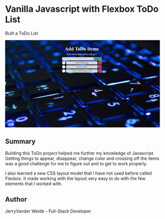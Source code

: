 <h1>Vanilla Javascript with Flexbox ToDo List</h1>

Built a ToDo List

<img src="img/ToDo_List_Screenshot.png">

<h2>Summary</h2> 

<p>Building this ToDo project helped me further my knowledge of Javascript. Getting things to appear, disappear, change color and crossing off
the items was a good challenge for me to figure out and to get to work properly.</p> 

<p>I also learned a new CSS layout model that I have not used before called Flexbox. It made working with the layout very easy to do with the
few elements that I worked with.</p>

<h2>Author</h2>

<p>JerryVander Weide - Full-Stack Developer</p>
